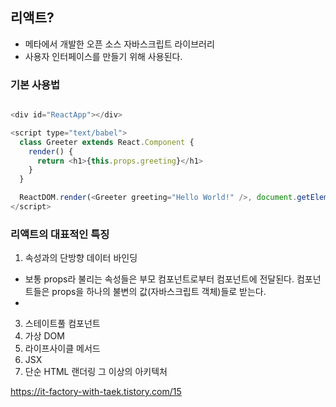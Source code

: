 ## 리액트?

- 메타에서 개발한 오픈 소스 자바스크립트 라이브러리
- 사용자 인터페이스를 만들기 위해 사용된다.

### 기본 사용법

```JavaScript

<div id="ReactApp"></div>

<script type="text/babel">
  class Greeter extends React.Component {
    render() {
      return <h1>{this.props.greeting}</h1>
    }
  }

  ReactDOM.render(<Greeter greeting="Hello World!" />, document.getElementById('ReactApp'));
</script>

```

### 리액트의 대표적인 특징

1. 속성과의 단방향 데이터 바인딩
- 보통 props라 불리는 속성들은 부모 컴포넌트로부터 컴포넌트에 전달된다. 컴포넌트들은 props을 하나의 불변의 값(자바스크립트 객체)들로 받는다.
- 
3. 스테이트풀 컴포넌트
4. 가상 DOM
5. 라이프사이클 메서드
6. JSX
7. 단순 HTML 랜더링 그 이상의 아키텍처


https://it-factory-with-taek.tistory.com/15
